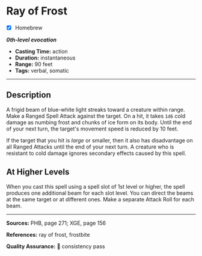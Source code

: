 # Ray of Frost
- [x] Homebrew

***0th-level evocation***
- **Casting Time:** action
- **Duration:** instantaneous
- **Range:** 90 feet
- **Tags:** verbal, somatic

---

## Description
A frigid beam of blue-white light streaks toward a creature within range.
Make a Ranged Spell Attack against the target.
On a hit, it takes `1d6` cold damage as numbing frost and chunks of ice form on its body.
Until the end of your next turn, the target's movement speed is reduced by 10 feet.

If the target that you hit is *large* or smaller, then it also has disadvantage on all Ranged Attacks until the end of your next turn.
A creature who is resistant to cold damage ignores secondary effects caused by this spell.

## At Higher Levels
When you cast this spell using a spell slot of 1st level or higher, the spell produces one additional beam for each slot level.
You can direct the beams at the same target or at different ones.
Make a separate Attack Roll for each beam.

---

**Sources:** PHB, page 271; XGE, page 156

**References:** ray of frost, frostbite

**Quality Assurance:** :star2: consistency pass
